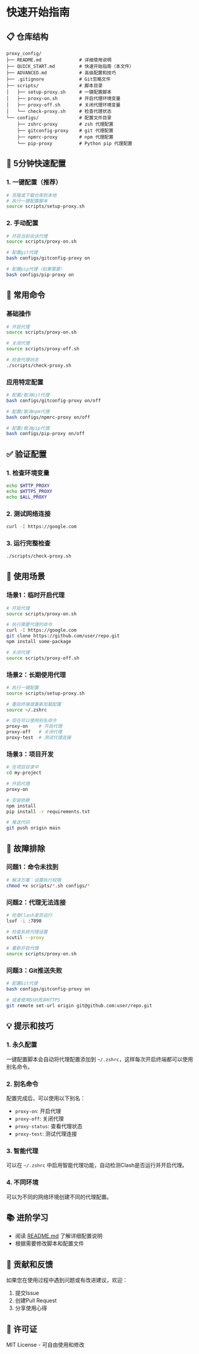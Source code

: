 # 快速开始指南

## 📋 仓库结构

```
proxy_config/
├── README.md              # 详细使用说明
├── QUICK_START.md         # 快速开始指南（本文件）
├── ADVANCED.md            # 高级配置和技巧
├── .gitignore             # Git忽略文件
├── scripts/               # 脚本目录
│   ├── setup-proxy.sh     # 一键配置脚本
│   ├── proxy-on.sh        # 开启代理环境变量
│   ├── proxy-off.sh       # 关闭代理环境变量
│   └── check-proxy.sh     # 检查代理状态
└── configs/               # 配置文件目录
    ├── zshrc-proxy        # zsh 代理配置
    ├── gitconfig-proxy    # git 代理配置
    ├── npmrc-proxy        # npm 代理配置
    └── pip-proxy          # Python pip 代理配置
```

## 🚀 5分钟快速配置

### 1. 一键配置（推荐）
```bash
# 克隆或下载仓库到本地
# 执行一键配置脚本
source scripts/setup-proxy.sh
```

### 2. 手动配置
```bash
# 开启当前会话代理
source scripts/proxy-on.sh

# 配置git代理
bash configs/gitconfig-proxy on

# 配置pip代理（如果需要）
bash configs/pip-proxy on
```

## 📱 常用命令

### 基础操作
```bash
# 开启代理
source scripts/proxy-on.sh

# 关闭代理
source scripts/proxy-off.sh

# 检查代理状态
./scripts/check-proxy.sh
```

### 应用特定配置
```bash
# 配置/取消Git代理
bash configs/gitconfig-proxy on/off

# 配置/取消npm代理
bash configs/npmrc-proxy on/off

# 配置/取消pip代理
bash configs/pip-proxy on/off
```

## ✅ 验证配置

### 1. 检查环境变量
```bash
echo $HTTP_PROXY
echo $HTTPS_PROXY
echo $ALL_PROXY
```

### 2. 测试网络连接
```bash
curl -I https://google.com
```

### 3. 运行完整检查
```bash
./scripts/check-proxy.sh
```

## 🎯 使用场景

### 场景1：临时开启代理
```bash
# 开启代理
source scripts/proxy-on.sh

# 执行需要代理的命令
curl -I https://google.com
git clone https://github.com/user/repo.git
npm install some-package

# 关闭代理
source scripts/proxy-off.sh
```

### 场景2：长期使用代理
```bash
# 执行一键配置
source scripts/setup-proxy.sh

# 重启终端或重新加载配置
source ~/.zshrc

# 现在可以使用别名命令
proxy-on    # 开启代理
proxy-off   # 关闭代理
proxy-test  # 测试代理连接
```

### 场景3：项目开发
```bash
# 在项目目录中
cd my-project

# 开启代理
proxy-on

# 安装依赖
npm install
pip install -r requirements.txt

# 推送代码
git push origin main
```

## 🔧 故障排除

### 问题1：命令未找到
```bash
# 解决方案：设置执行权限
chmod +x scripts/*.sh configs/*
```

### 问题2：代理无法连接
```bash
# 检查Clash是否运行
lsof -i :7890

# 检查系统代理设置
scutil --proxy

# 重新开启代理
source scripts/proxy-on.sh
```

### 问题3：Git推送失败
```bash
# 配置Git代理
bash configs/gitconfig-proxy on

# 或者使用SSH而非HTTPS
git remote set-url origin git@github.com:user/repo.git
```

## 💡 提示和技巧

### 1. 永久配置
一键配置脚本会自动将代理配置添加到 `~/.zshrc`，这样每次开启终端都可以使用别名命令。

### 2. 别名命令
配置完成后，可以使用以下别名：
- `proxy-on`: 开启代理
- `proxy-off`: 关闭代理
- `proxy-status`: 查看代理状态
- `proxy-test`: 测试代理连接

### 3. 智能代理
可以在 `~/.zshrc` 中启用智能代理功能，自动检测Clash是否运行并开启代理。

### 4. 不同环境
可以为不同的网络环境创建不同的代理配置。

## 📚 进阶学习

- 阅读 [README.md](README.md) 了解详细配置说明
- 根据需要修改脚本和配置文件

## 🤝 贡献和反馈

如果您在使用过程中遇到问题或有改进建议，欢迎：
1. 提交Issue
2. 创建Pull Request
3. 分享使用心得

## 📄 许可证

MIT License - 可自由使用和修改 